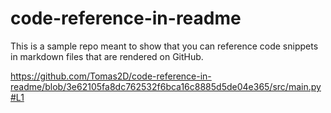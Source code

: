 # code-reference-in-readme

This is a sample repo meant to show that you can reference code snippets in markdown files that are rendered on GitHub.

https://github.com/Tomas2D/code-reference-in-readme/blob/3e62105fa8dc762532f6bca16c8885d5de04e365/src/main.py#L1
